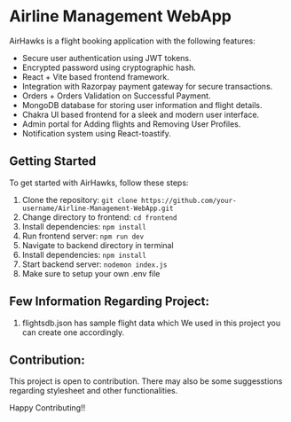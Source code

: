 # Airline Management WebApp

AirHawks is a flight booking application with the following features:

- Secure user authentication using JWT tokens.
- Encrypted password using cryptographic hash.
- React + Vite based frontend framework.
- Integration with Razorpay payment gateway for secure transactions.
- Orders + Orders Validation on Successful Payment.
- MongoDB database for storing user information and flight details.
- Chakra UI based frontend for a sleek and modern user interface.
- Admin portal for Adding flights and Removing User Profiles.
- Notification system using React-toastify.


## Getting Started

To get started with AirHawks, follow these steps:

1. Clone the repository:
```git clone https://github.com/your-username/Airline-Management-WebApp.git```
2. Change directory to frontend:
```cd frontend```
3. Install dependencies:
```npm install```
4. Run frontend server:
```npm run dev```
6. Navigate to backend directory in terminal
7. Install dependencies:
```npm install```
8. Start backend server:
```nodemon index.js```
9. Make sure to setup your own .env file



## Few Information Regarding Project:

1. flightsdb.json has sample flight data which We used in this project you can create one accordingly.

## Contribution:

This project is open to contribution. There may also be some suggesstions regarding stylesheet and other functionalities.

Happy Contributing!!


